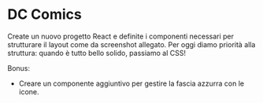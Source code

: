 DC Comics
===

Create un nuovo progetto React e definite i componenti necessari per strutturare il layout come da screenshot allegato.
Per oggi diamo priorità alla struttura: quando è tutto bello solido, passiamo al CSS!

Bonus:
- Creare un componente aggiuntivo per gestire la fascia azzurra con le icone.